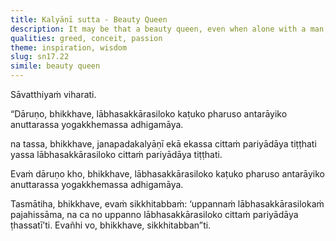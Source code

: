```yaml
---
title: Kalyāṇī sutta - Beauty Queen
description: It may be that a beauty queen, even when alone with a man, may not remain occupying his mind, but acquisitions, respect, and popularity might.
qualities: greed, conceit, passion
theme: inspiration, wisdom
slug: sn17.22
simile: beauty queen
---
```


Sāvatthiyaṁ viharati.

“Dāruṇo, bhikkhave, lābhasakkārasiloko kaṭuko pharuso antarāyiko anuttarassa yogakkhemassa adhigamāya.

na tassa, bhikkhave, janapadakalyāṇī ekā ekassa cittaṁ pariyādāya tiṭṭhati yassa lābhasakkārasiloko cittaṁ pariyādāya tiṭṭhati.

Evaṁ dāruṇo kho, bhikkhave, lābhasakkārasiloko kaṭuko pharuso antarāyiko anuttarassa yogakkhemassa adhigamāya.

Tasmātiha, bhikkhave, evaṁ sikkhitabbaṁ: ‘uppannaṁ lābhasakkārasilokaṁ pajahissāma, na ca no uppanno lābhasakkārasiloko cittaṁ pariyādāya ṭhassatī’ti. Evañhi vo, bhikkhave, sikkhitabban”ti.